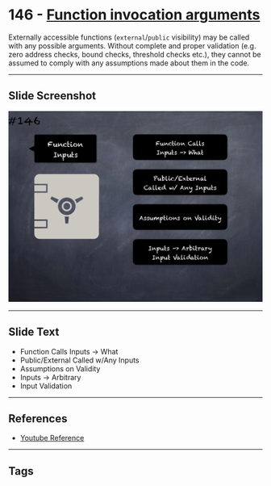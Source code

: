 # 146 - [Function invocation arguments](Function%20invocation%20arguments.md)
Externally accessible functions (`external`/`public` visibility) may be called with any possible arguments. Without complete and proper validation (e.g. zero address checks, bound checks, threshold checks etc.), they cannot be assumed to comply with any assumptions made about them in the code.
___
## Slide Screenshot
![0146.png](../../images/5.%20Pitfalls%20and%20Best%20Practices%20201/146.png)
___
## Slide Text
- Function Calls Inputs -> What
- Public/External Called w/Any Inputs
- Assumptions on Validity
- Inputs -> Arbitrary
- Input Validation
___
## References
- [Youtube Reference](https://youtu.be/pXoEIjHupXk?t=477)
___
## Tags